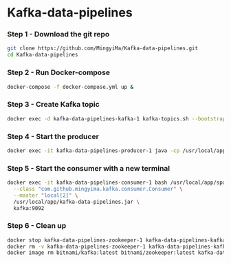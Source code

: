 # Kafka-data-pipelines
### Step 1 - Download the git repo
```bash
git clone https://github.com/MingyiMa/Kafka-data-pipelines.git
cd Kafka-data-pipelines
```
### Step 2 - Run Docker-compose
```bash
docker-compose -f docker-compose.yml up &
```
### Step 3 - Create Kafka topic
```bash
docker exec -d kafka-data-pipelines-kafka-1 kafka-topics.sh --bootstrap-server kafka:9092 --topic stock --create --partitions 3 --replication-factor 1
```
### Step 4 - Start the producer 
```bash
docker exec -it kafka-data-pipelines-producer-1 java -cp /usr/local/app/kafka-data-pipelines.jar com.github.mingyima.kafka.producer.Producer kafka:9092
```
### Step 5 - Start the consumer with a new terminal
```bash
docker exec -it kafka-data-pipelines-consumer-1 bash /usr/local/app/spark/bin/spark-submit \
  --class "com.github.mingyima.kafka.consumer.Consumer" \
  --master "local[2]" \
  /usr/local/app/kafka-data-pipelines.jar \
  kafka:9092
```
### Step 6 - Clean up
```bash
docker stop kafka-data-pipelines-zookeeper-1 kafka-data-pipelines-kafka-1 kafka-data-pipelines-producer-1 kafka-data-pipelines-consumer-1
docker rm -v kafka-data-pipelines-zookeeper-1 kafka-data-pipelines-kafka-1 kafka-data-pipelines-producer-1 kafka-data-pipelines-consumer-1
docker image rm bitnami/kafka:latest bitnami/zookeeper:latest kafka-data-pipelines_consumer:latest kafka-data-pipelines_producer:latest
```